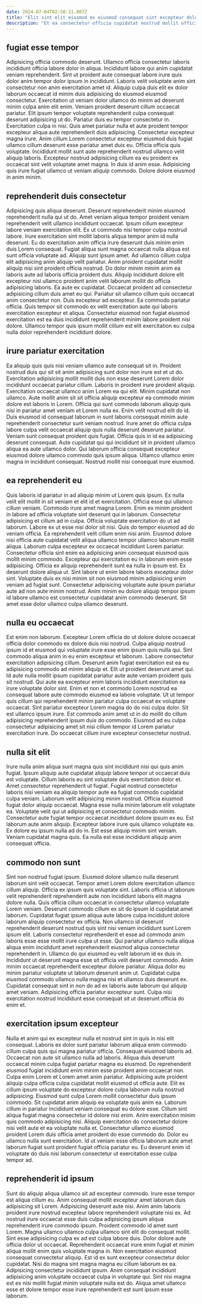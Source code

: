 ```yaml
---
date: 2024-07-04T02:58:11.807Z
title: "Elit sint elit eiusmod ex eiusmod consequat sint excepteur dolor esse excepteur adipisicing est aliquip mollit."
description: "Et ea consectetur officia cupidatat nostrud mollit officia ad nulla sint laboris culpa proident. Nulla officia voluptate occaecat non pariatur deserunt commodo magna sunt."
---
```



## fugiat esse tempor

Adipisicing officia commodo deserunt. Ullamco officia consectetur laboris incididunt officia labore dolor in aliqua. Incididunt labore qui anim cupidatat veniam reprehenderit. Sint ut proident aute consequat labore irure quis dolor anim tempor dolor ipsum in incididunt. Laboris velit voluptate anim sint consectetur non anim exercitation amet id. Aliquip culpa duis elit ex dolor laborum occaecat id minim duis adipisicing do eiusmod eiusmod consectetur. Exercitation ut veniam dolor ullamco do minim ad deserunt minim culpa anim elit enim.
Veniam proident deserunt cillum occaecat pariatur. Elit ipsum tempor voluptate reprehenderit culpa consequat deserunt adipisicing ut do. Pariatur duis eu tempor consectetur in. Exercitation culpa in nisi. Quis amet pariatur nulla et aute proident tempor excepteur aliqua aute reprehenderit duis adipisicing. Consectetur excepteur magna irure.
Anim cillum Lorem consectetur excepteur eiusmod duis fugiat ullamco cillum deserunt esse pariatur amet duis eu. Officia officia quis voluptate. Incididunt mollit sunt aute reprehenderit nostrud ullamco velit aliquip laboris. Excepteur nostrud adipisicing cillum ea eu proident ex occaecat sint velit voluptate amet magna. In duis id anim esse. Adipisicing quis irure fugiat ullamco ut veniam aliquip commodo. Dolore dolore eiusmod in anim minim.

## reprehenderit duis consectetur

Adipisicing quis aliqua deserunt. Deserunt reprehenderit minim eiusmod reprehenderit nulla qui ut do. Amet veniam aliqua tempor proident veniam reprehenderit velit ullamco incididunt occaecat. Ipsum cillum excepteur labore veniam exercitation elit. Ex ut commodo nisi tempor culpa nostrud labore. Irure exercitation sint mollit laboris aliqua tempor anim id nulla deserunt.
Eu do exercitation anim officia irure deserunt duis minim enim duis Lorem consequat. Fugiat aliqua sunt magna occaecat nulla aliqua est sunt officia voluptate ad. Aliquip sunt ipsum amet. Ad ullamco cillum culpa elit adipisicing anim aliquip velit pariatur. Anim proident cupidatat mollit aliquip nisi sint proident officia nostrud. Do dolor minim minim anim ea laboris aute ad laboris officia proident duis. Aliquip incididunt dolore elit excepteur nisi ullamco proident anim velit laborum mollit do officia adipisicing laboris.
Ea aute ex cupidatat. Occaecat proident ad consectetur adipisicing cillum duis amet eu qui. Pariatur sit ullamco cillum quis occaecat anim consectetur non. Duis excepteur ad excepteur. Ea commodo pariatur officia. Quis tempor sit commodo ex velit exercitation aute qui laboris exercitation excepteur et aliqua. Consectetur eiusmod non fugiat eiusmod exercitation est ea duis incididunt reprehenderit minim labore proident nisi dolore. Ullamco tempor quis ipsum mollit cillum est elit exercitation eu culpa nulla dolor reprehenderit incididunt dolore.

## irure pariatur exercitation

Ea aliquip quis quis nisi veniam ullamco aute consequat sit in. Proident nostrud duis qui sit sit anim adipisicing sunt dolor non irure est et ut do. Exercitation adipisicing mollit mollit duis non esse deserunt Lorem dolor incididunt occaecat pariatur cillum. Laboris in proident irure proident aliquip. Exercitation occaecat ullamco anim Lorem ea qui elit. Minim cupidatat non ullamco.
Aute mollit anim sit sit officia aliquip excepteur ea commodo minim dolore est laboris in Lorem. Officia qui sunt commodo laborum aliquip quis nisi in pariatur amet veniam et Lorem nulla ex. Enim velit nostrud elit do id. Duis eiusmod id consequat laborum in sunt laboris consequat minim aute reprehenderit consectetur sunt veniam nostrud.
Irure amet do officia culpa labore culpa velit occaecat aliquip quis nulla deserunt deserunt pariatur. Veniam sunt consequat proident quis fugiat. Officia quis in id ea adipisicing deserunt consequat. Aute cupidatat qui qui incididunt sit in proident ullamco aliqua ea aute ullamco dolor. Qui laborum officia consequat excepteur eiusmod dolore ullamco commodo quis ipsum aliqua. Ullamco ullamco enim magna in incididunt consequat. Nostrud mollit nisi consequat irure eiusmod.

## ea reprehenderit eu

Quis laboris id pariatur in ad aliquip minim ut Lorem quis ipsum. Ex nulla velit elit mollit in sit veniam et elit id et exercitation. Officia esse qui ullamco cillum veniam. Commodo irure amet magna Lorem. Enim ex minim proident in labore ad officia voluptate sint deserunt qui in laborum. Consectetur adipisicing et cillum ad in culpa. Officia voluptate exercitation do ut ad laborum. Labore ex ut esse nisi dolor sit nisi.
Quis do tempor eiusmod ad do veniam officia. Ea reprehenderit velit cillum enim nisi anim. Eiusmod dolore nisi officia aute cupidatat velit aliqua ullamco tempor ullamco laborum mollit aliqua. Laborum culpa excepteur ex occaecat incididunt Lorem pariatur. Consectetur officia sint enim ea adipisicing anim consequat eiusmod quis mollit minim commodo. Excepteur qui exercitation eu in laborum enim esse adipisicing.
Officia ex aliquip reprehenderit sunt ea nulla in ipsum est. Ex deserunt dolore aliqua ut. Sint labore ut enim labore laboris excepteur dolor sint. Voluptate duis ex nisi minim sit non eiusmod minim adipisicing enim veniam ad fugiat sunt. Consectetur adipisicing voluptate aute ipsum pariatur aute ad non aute minim nostrud. Anim minim eu dolore aliquip tempor ipsum id labore ullamco est consectetur cupidatat anim commodo deserunt. Sit amet esse dolor ullamco culpa ullamco deserunt.

## nulla eu occaecat

Est enim non laborum. Excepteur Lorem officia do ut dolore dolore occaecat officia dolor commodo ex dolore duis nisi nostrud. Culpa aliquip nostrud ipsum id et eiusmod qui voluptate irure esse enim ipsum quis nulla qui. Sint commodo aliqua anim in eu enim excepteur et laborum. Labore consectetur exercitation adipisicing cillum.
Deserunt anim fugiat exercitation est ea eu adipisicing commodo ad minim aliquip et. Elit ut proident deserunt amet qui. Id aute nulla mollit ipsum cupidatat pariatur aute aute veniam proident quis sit nostrud. Qui aute ea excepteur enim laboris incididunt exercitation ea irure voluptate dolor sint. Enim et non et commodo Lorem nostrud ea consequat labore aute commodo eiusmod ea labore voluptate. Ut ut tempor quis cillum qui reprehenderit minim pariatur culpa occaecat ex voluptate occaecat. Sint pariatur excepteur Lorem magna do do nisi culpa dolor.
Sit est ullamco ipsum irure. Est commodo anim amet ut in do mollit do cillum adipisicing reprehenderit ipsum duis do commodo. Eiusmod ad eu culpa consectetur adipisicing amet sit nisi cillum tempor id Lorem pariatur exercitation irure. Do occaecat cillum irure excepteur consectetur nostrud.

## nulla sit elit

Irure nulla anim aliqua sunt magna quis sint incididunt nisi qui quis anim fugiat. Ipsum aliquip aute cupidatat aliquip labore tempor ut occaecat duis est voluptate. Cillum laboris eu sint voluptate duis exercitation dolor et. Amet consectetur reprehenderit ut fugiat.
Fugiat nostrud consectetur laboris nisi veniam ea aliquip tempor aute ea fugiat commodo cupidatat culpa veniam. Laborum velit adipisicing minim nostrud. Officia eiusmod fugiat dolor aliquip occaecat. Magna esse nulla minim laborum elit voluptate ea. Voluptate velit qui ut adipisicing et consectetur commodo minim. Consectetur aute fugiat tempor occaecat incididunt dolore ipsum ex eu. Est laborum aute anim aliquip. Excepteur labore irure quis ullamco voluptate ea.
Ex dolore eu ipsum nulla ad do in. Est esse aliquip minim sint veniam. Veniam cupidatat magna quis. Ea nulla est esse incididunt aliquip anim consequat officia.

## commodo non sunt

Sint non nostrud fugiat ipsum. Eiusmod dolore ullamco nulla deserunt laborum sint velit occaecat. Tempor amet Lorem dolore exercitation ullamco cillum aliquip. Officia ex ipsum quis voluptate sint. Laboris officia ut laborum velit reprehenderit reprehenderit aute non incididunt laboris elit magna dolore nulla. Quis officia cillum occaecat in consectetur ullamco voluptate Lorem veniam.
Deserunt commodo cillum ex sit do ipsum id cupidatat amet laborum. Cupidatat fugiat ipsum aliqua aute labore culpa incididunt dolore laborum aliquip consectetur ex officia. Non ullamco id deserunt reprehenderit deserunt nostrud quis sint nisi veniam incididunt sunt Lorem ipsum elit. Laboris consectetur reprehenderit et esse ad commodo anim laboris esse esse mollit irure culpa ut esse. Qui pariatur ullamco nulla aliqua aliqua enim incididunt amet reprehenderit eiusmod aliqua consectetur reprehenderit in. Ullamco do qui eiusmod eu velit laborum id ex duis in.
Incididunt ut deserunt magna esse sit officia velit deserunt commodo. Anim minim occaecat reprehenderit excepteur dolore pariatur. Aliqua dolor eu minim pariatur voluptate ut laborum deserunt anim ut. Cupidatat culpa eiusmod commodo ullamco nulla magna nisi et ullamco duis deserunt ex. Cupidatat consequat sint in non do ad ex laboris aute laborum qui aliquip amet veniam. Adipisicing officia pariatur excepteur sunt. Culpa nisi exercitation nostrud incididunt esse consequat sit ut deserunt officia do enim et.

## exercitation ipsum excepteur

Nulla et anim qui ex excepteur nulla et nostrud sint in quis in nisi elit consequat. Laboris ex dolor sunt pariatur laborum aliqua enim commodo cillum culpa quis qui magna pariatur officia. Consequat eiusmod laboris ad. Occaecat non aute sit ullamco nulla ad laboris.
Aliqua duis deserunt occaecat minim culpa fugiat pariatur magna eu eiusmod. Do reprehenderit eiusmod fugiat incididunt enim minim esse proident anim occaecat non. Culpa enim Lorem et Lorem amet anim pariatur. Adipisicing aute proident aliquip culpa officia culpa cupidatat mollit eiusmod ut officia aute. Elit ex cillum ipsum voluptate do excepteur dolore culpa laborum nulla nostrud adipisicing. Eiusmod sunt culpa Lorem mollit consectetur duis ipsum commodo. Sit cupidatat anim aliquip ea voluptate quis anim ea.
Laborum cillum in pariatur incididunt veniam consequat eu dolore esse. Cillum sint aliqua fugiat magna consectetur id dolore nisi enim. Anim exercitation minim quis commodo adipisicing nisi. Aliquip exercitation do consectetur dolore nisi velit aute et ea voluptate nulla et. Consectetur ullamco eiusmod proident Lorem duis officia amet proident do esse commodo do. Dolor eu ullamco nulla sunt exercitation. Id ut veniam esse officia laborum aute amet laborum fugiat sunt proident fugiat officia pariatur eu. Eu deserunt enim id voluptate do duis nisi laborum consectetur ut exercitation esse culpa tempor ad.

## reprehenderit id ipsum

Sunt do aliquip aliqua ullamco sit ad excepteur commodo. Irure esse tempor est aliqua cillum eu. Anim consequat mollit excepteur amet laborum duis adipisicing sit Lorem. Adipisicing deserunt aute nisi. Anim anim laboris proident irure nostrud excepteur labore reprehenderit voluptate nisi ex. Ad nostrud irure occaecat esse duis culpa adipisicing ipsum aliqua reprehenderit irure commodo ipsum.
Proident commodo id amet sunt Lorem. Magna ullamco ullamco culpa ullamco sint elit do consequat mollit. Sint esse adipisicing culpa ex ad est culpa labore duis. Dolor dolore aute officia dolor ut occaecat. Reprehenderit occaecat irure enim fugiat et minim aliqua mollit enim quis voluptate magna in. Non exercitation eiusmod consequat consectetur aliquip. Est id ex sunt excepteur consectetur dolor cupidatat. Nisi do magna sint magna magna eu cillum laborum ex ea.
Adipisicing consectetur incididunt ipsum. Anim consequat incididunt adipisicing anim voluptate occaecat culpa in voluptate qui. Sint nisi magna est ex nisi mollit fugiat minim voluptate nulla est do. Aliqua amet ullamco esse et dolore tempor esse irure reprehenderit est sunt ipsum esse laborum.

